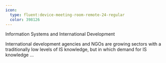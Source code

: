 ```yaml
---
icon:
  type: fluent:device-meeting-room-remote-24-regular
  color: 398126
---
```

Information Systems and International Development

International development agencies and NGOs are growing sectors with a traditionally low levels of IS knowledge, but in which demand for IS knowledge  ... 
